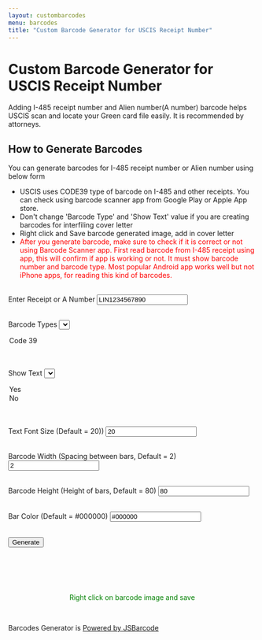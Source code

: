 ```yaml
---
layout: custombarcodes
menu: barcodes
title: "Custom Barcode Generator for USCIS Receipt Number"
---
```


# Custom Barcode Generator for USCIS Receipt Number
	
<p>Adding I-485 receipt number and Alien number(A number) barcode helps USCIS scan and locate your Green card file easily. It is recommended by attorneys.</p>
	
## How to Generate Barcodes
<p>You can generate barcodes for I-485 receipt number or Alien number using below form</p>
<ul>
<li>USCIS uses CODE39 type of barcode on I-485 and other receipts. You can check using barcode scanner app from Google Play or Apple App store.</li>
<li>Don't change 'Barcode Type' and 'Show Text' value if you are creating barcodes for interfiling cover letter</li>
<li>Right click and Save barcode generated image, add in cover letter</li>
<li><font color=red>After you generate barcode, make sure to check if it is correct or not using Barcode Scanner app. First read barcode from I-485 receipt using app, this will confirm if app is working or not. It must show barcode number and barcode type. Most popular Android app works well but not iPhone apps, for reading this kind of barcodes.</font></li>
</ul><br>

<form method="post">
<label>Enter Receipt or A Number</label>
<input type="text" name="barcodeValue" id="barcodeValue" value="LIN1234567890" > <br><br>

<label>Barcode Types</label>
<select name="barcodeType" id="barcodeType" >
  <option value="code39">Code 39</option>								
</select> <br><br>

  <label>Show Text</label>
  <select name="showText" id="showText" required>
  <option value="true">Yes</option>
  <option value="false">No</option>								
</select> <br><br>

<label>Text Font Size (Default = 20))</label>
<input type="number" name="barcodeFontSize" id="barcodeFontSize" value="20" > <br><br>

<label>Barcode Width (Spacing between bars, Default = 2)</label>
<input type="number" name="barcodeWidth" id="barcodeWidth" value="2" > <br><br>

<label>Barcode Height (Height of bars, Default = 80)</label>
<input type="number" name="barcodeHeight" id="barcodeHeight" value="80" > <br><br>

<label>Bar Color (Default = #000000)</label>
<input type="text" name="barcodeLineColor" id="barcodeLineColor" value="#000000" > <br><br>

<input type="button" id="generateBarcode" name="generateBarcode" class="button" value="Generate">

</form>

<br><br><br>
<div align=center>
<img id="barcode"/>
<p><font color=green>Right click on barcode image and save</font></p>
</div><br>

<p>Barcodes Generator is <a href="https://github.com/lindell/JsBarcode">Powered by JSBarcode</a> </p>
